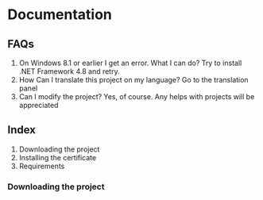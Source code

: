 # Documentation
## FAQs
1. On Windows 8.1 or earlier I get an error. What I can do? Try to install .NET Framework 4.8 and retry.
2. How Can I translate this project on my language? Go to the translation panel
3. Can I modify the project? Yes, of course. Any helps with projects will be appreciated

## Index
1) Downloading the project
2) Installing the certificate
3) Requirements

### Downloading the project
